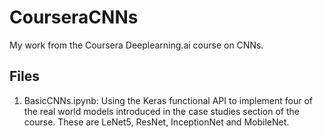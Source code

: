 # CourseraCNNs
My work from the Coursera Deeplearning.ai course on CNNs.

## Files

1. BasicCNNs.ipynb: 
Using the Keras functional API to implement four of the real world models introduced in the case studies section of the course. These are LeNet5, ResNet, InceptionNet and MobileNet. 
